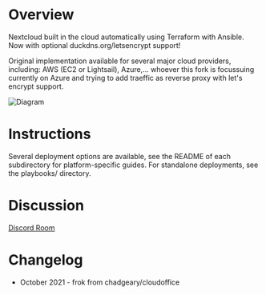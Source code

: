 # Overview
Nextcloud built in the cloud automatically using Terraform with Ansible. Now with optional duckdns.org/letsencrypt support!

Original implementation available for several major cloud providers, including: AWS (EC2 or Lightsail), Azure,... whoever this fork is focussuing currently on Azure and trying to add traeffic as reverse proxy with let's encrypt support.

![Diagram](cloudofficediagram.png)

# Instructions
Several deployment options are available, see the README of each subdirectory for platform-specific guides. For standalone deployments, see the playbooks/ directory.

# Discussion
[Discord Room](https://discord.gg/TT8vrcnw6x)

# Changelog
- October 2021 - frok from chadgeary/cloudoffice
